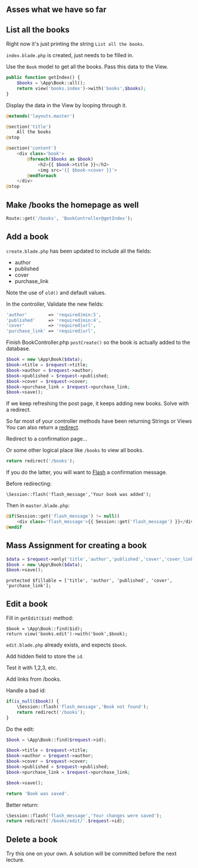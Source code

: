 ## Asses what we have so far




## List all the books
Right now it's just printing the string `List all the books`.

`index.blade.php` is created, just needs to be filled in.

Use the `Book` model to get all the books.
Pass this data to the View.

```php
public function getIndex() {
    $books = \App\Book::all();
    return view('books.index')->with('books',$books);
}
```

Display the data in the View by looping through it.
```php
@extends('layouts.master')

@section('title')
    All the books
@stop

@section('content')
    <div class='book'>
        @foreach($books as $book)
            <h2>{{ $book->title }}</h2>
            <img src='{{ $book->cover }}'>
        @endforeach
    </div>
@stop
```




## Make /books the homepage as well
```php
Route::get('/books', 'BookController@getIndex');
```




## Add a book
`create.blade.php` has been updated to include all the fields:
+ author
+ published
+ cover
+ purchase_link

Note the use of `old()` and default values.

In the controller, Validate the new fields:

```php
'author'        => 'required|min:5',
'published'     => 'required|min:4',
'cover'         => 'required|url',
'purchase_link' => 'required|url',
```

Finish BookController.php `postCreate()` so the book is actually added to the database.

```php
$book = new \App\Book($data);
$book->title = $request->title;
$book->author = $request->author;
$book->published = $request->published;
$book->cover = $request->cover;
$book->purchase_link = $request->purchase_link;
$book->save();
```

If we keep refreshing the post page, it keeps adding new books. Solve with a redirect.

So far most of your controller methods have been returning Strings or Views
You can also return a [redirect](http://laravel.com/docs/5.1/responses#redirects).

Redirect to a confirmation page...

Or some other logical place like `/books` to view all books.

```php
return redirect('/books');
```

If you do the latter, you will want to [Flash](http://laravel.com/docs/5.0/session#flash-data) a confirmation message.

Before redirecting:
```
\Session::flash('flash_message','Your book was added');
```

Then in `master.blade.php`:

```php
@if(Session::get('flash_message') != null))
    <div class='flash_message'>{{ Session::get('flash_message') }}</div>
@endif
```




## Mass Assignment for creating a book
```php
$data = $request->only('title','author','published','cover','cover_link');
$book = new \App\Book($data);
$book->save();
```

```
protected $fillable = ['title', 'author', 'published', 'cover', 'purchase_link'];
```




## Edit a book
Fill in `getEdit($id)` method:
```
$book = \App\Book::find($id);
return view('books.edit')->with('book',$book);
```

`edit.blade.php` already exists, and expects `$book`.

Add hidden field to store the `id`.

Test it with 1,2,3, etc.

Add links from /books.

Handle a bad id:
```php
if(is_null($book)) {
    \Session::flash('flash_message','Book not found');
    return redirect('/books');
}
```

Do the edit:
```php
$book = \App\Book::find($request->id);

$book->title = $request->title;
$book->author = $request->author;
$book->cover = $request->cover;
$book->published = $request->published;
$book->purchase_link = $request->purchase_link;

$book->save();

return 'Book was saved'.
```


Better return:
```php
\Session::flash('flash_message','Your changes were saved');
return redirect('/books/edit/'.$request->id);
```


## Delete a book
Try this one on your own. A solution will be committed before the next lecture.
